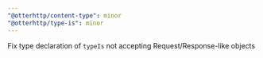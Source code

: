 ```yaml
---
"@otterhttp/content-type": minor
"@otterhttp/type-is": minor
---
```


Fix type declaration of `typeIs` not accepting Request/Response-like objects
